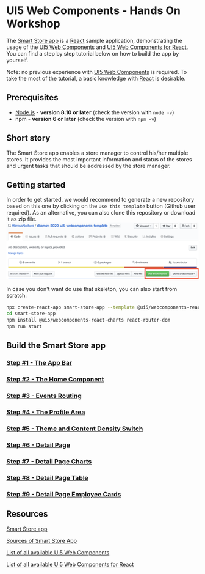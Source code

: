 # UI5 Web Components - Hands On Workshop

The [Smart Store app](https://marcusnotheis.github.io/dkomsv-2020-ui5-webcomponents/#/) is a [React](https://reactjs.org/) sample application, demonstrating the usage of the [UI5 Web Components](https://github.com/SAP/ui5-webcomponents) and [UI5 Web Components for React](https://github.com/SAP/ui5-webcomponents-react).
You can find a step by step tutorial below on how to build the app by yourself.

Note: no previous experience with [UI5 Web Components](https://github.com/SAP/ui5-webcomponents) is required.
To take the most of the tutorial, a basic knowledge with [React](https://reactjs.org/) is desirable.

## Prerequisites
- [Node.js](https://nodejs.org/) - **version 8.10 or later** (check the version with `node -v`)
- npm - **version 6 or later** (check the version with `npm -v`)

## Short story

The Smart Store app enables a store manager to control his/her multiple stores. It provides the most important information and status of the stores and urgent tasks that should be addressed by the store manager.

## Getting started

In order to get started, we would recommend to generate a new repository based on this one by clicking on the `Use this template` button (Github user required).
As an alternative, you can also clone this repository or download it as zip file.
![](./docs/CloneOrDownload.png?raw=true "Clone or Download")

In case you don't want do use that skeleton, you can also start from scratch:
```sh
npx create-react-app smart-store-app --template @ui5/webcomponents-react
cd smart-store-app
npm install @ui5/webcomponents-react-charts react-router-dom
npm run start
```

## Build the Smart Store app

### [Step #1 - The App Bar](./docs/Step1_AppBar.md)
### [Step #2 - The Home Component](./docs/Step2_Home.md)
### [Step #3 - Events Routing](./docs/Step3_Events_and_Routing.md)
### [Step #4 - The Profile Area](./docs/Step4_Profile.md)
### [Step #5 - Theme and Content Density Switch](./docs/Step5_Theme_Compact_Switch.md)
### [Step #6 - Detail Page](./docs/Step6_Object-Page.md)
### [Step #7 - Detail Page Charts](./docs/Step7_Chart-Components.md)
### [Step #8 - Detail Page Table](./docs/Step8_Products-Table.md)
### [Step #9 - Detail Page Employee Cards](./docs/Step9_EmployeeCards.md)

## Resources
[Smart Store app](https://marcusnotheis.github.io/dkomsv-2020-ui5-webcomponents/)

[Sources of Smart Store App](https://github.com/MarcusNotheis/dkomsv-2020-ui5-webcomponents)

[List of all available UI5 Web Components](https://sap.github.io/ui5-webcomponents/playground)

[List of all available UI5 Web Components for React](https://sap.github.io/ui5-webcomponents-react/)

